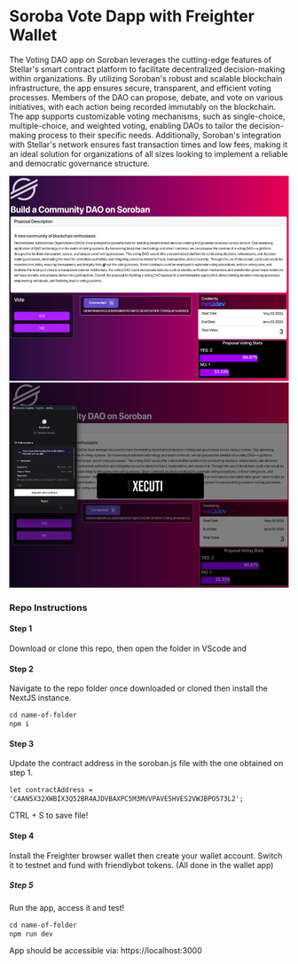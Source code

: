 # Soroba Vote Dapp with Freighter Wallet
The Voting DAO app on Soroban leverages the cutting-edge features of Stellar's smart contract platform to facilitate decentralized decision-making within organizations. By utilizing Soroban's robust and scalable blockchain infrastructure, the app ensures secure, transparent, and efficient voting processes. Members of the DAO can propose, debate, and vote on various initiatives, with each action being recorded immutably on the blockchain. The app supports customizable voting mechanisms, such as single-choice, multiple-choice, and weighted voting, enabling DAOs to tailor the decision-making process to their specific needs. Additionally, Soroban's integration with Stellar's network ensures fast transaction times and low fees, making it an ideal solution for organizations of all sizes looking to implement a reliable and democratic governance structure. 

<img src="https://raw.githubusercontent.com/net2devcrypto/misc/main/vote5.png" width="550" height="370">
<img src="https://raw.githubusercontent.com/net2devcrypto/misc/main/vote6.png" width="550" height="370">

<h3>Repo Instructions</h3>

<h4>Step 1</h4>

Download or clone this repo, then open the folder in VScode and 

<h4>Step 2</h4>

Navigate to the repo folder once downloaded or cloned then install the NextJS instance.

```shell
cd name-of-folder
npm i
```

<h4>Step 3</h4>

Update the contract address in the soroban.js file with the one obtained on step 1. 

```shell
let contractAddress = 'CAAN5X32XWBIX3Q52BR4AJDVBAXPC5M3MVVPAVE5HVES2VWJBPO573L2';
```

CTRL + S to save file!

<h4>Step 4</h4>

Install the Freighter browser wallet then create your wallet account. Switch it to testnet and fund with friendlybot tokens. (All done in the wallet app)

<h5>Step 5</h5>

Run the app, access it and test!

```shell
cd name-of-folder
npm run dev
```

App should be accessible via: https://localhost:3000
